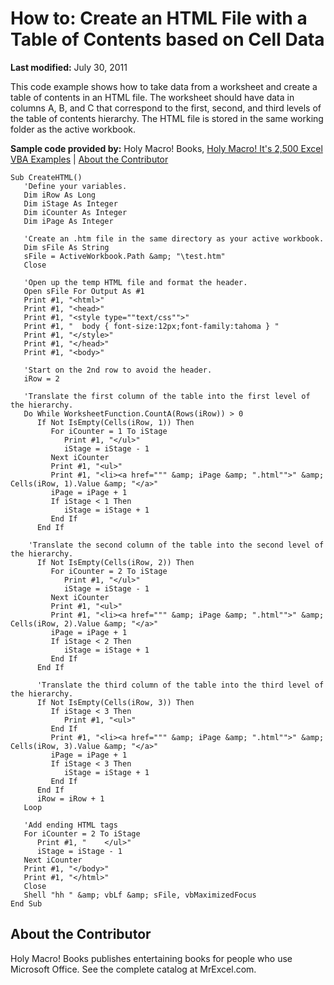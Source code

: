 
# How to: Create an HTML File with a Table of Contents based on Cell Data

 **Last modified:** July 30, 2011

This code example shows how to take data from a worksheet and create a table of contents in an HTML file. The worksheet should have data in columns A, B, and C that correspond to the first, second, and third levels of the table of contents hierarchy. The HTML file is stored in the same working folder as the active workbook.

 **Sample code provided by:** Holy Macro! Books, [Holy Macro! It's 2,500 Excel VBA Examples](http://www.mrexcel.com/store/index.php?l=product_detail&amp;p=1) | [About the Contributor](06cc875a-22dc-4d83-86e3-99fa142f2426.md#AboutContributor)




```
Sub CreateHTML()
   'Define your variables.
   Dim iRow As Long
   Dim iStage As Integer
   Dim iCounter As Integer
   Dim iPage As Integer
   
   'Create an .htm file in the same directory as your active workbook.
   Dim sFile As String
   sFile = ActiveWorkbook.Path &amp; "\test.htm"
   Close
   
   'Open up the temp HTML file and format the header.
   Open sFile For Output As #1
   Print #1, "<html>"
   Print #1, "<head>"
   Print #1, "<style type=""text/css"">"
   Print #1, "  body { font-size:12px;font-family:tahoma } "
   Print #1, "</style>"
   Print #1, "</head>"
   Print #1, "<body>"
   
   'Start on the 2nd row to avoid the header.
   iRow = 2
   
   'Translate the first column of the table into the first level of the hierarchy.
   Do While WorksheetFunction.CountA(Rows(iRow)) > 0
      If Not IsEmpty(Cells(iRow, 1)) Then
         For iCounter = 1 To iStage
            Print #1, "</ul>"
            iStage = iStage - 1
         Next iCounter
         Print #1, "<ul>"
         Print #1, "<li><a href=""" &amp; iPage &amp; ".html"">" &amp; Cells(iRow, 1).Value &amp; "</a>"
         iPage = iPage + 1
         If iStage < 1 Then
            iStage = iStage + 1
         End If
      End If
      
    'Translate the second column of the table into the second level of the hierarchy.
      If Not IsEmpty(Cells(iRow, 2)) Then
         For iCounter = 2 To iStage
            Print #1, "</ul>"
            iStage = iStage - 1
         Next iCounter
         Print #1, "<ul>"
         Print #1, "<li><a href=""" &amp; iPage &amp; ".html"">" &amp; Cells(iRow, 2).Value &amp; "</a>"
         iPage = iPage + 1
         If iStage < 2 Then
            iStage = iStage + 1
         End If
      End If
      
      'Translate the third column of the table into the third level of the hierarchy.
      If Not IsEmpty(Cells(iRow, 3)) Then
         If iStage < 3 Then
            Print #1, "<ul>"
         End If
         Print #1, "<li><a href=""" &amp; iPage &amp; ".html"">" &amp; Cells(iRow, 3).Value &amp; "</a>"
         iPage = iPage + 1
         If iStage < 3 Then
            iStage = iStage + 1
         End If
      End If
      iRow = iRow + 1
   Loop
   
   'Add ending HTML tags
   For iCounter = 2 To iStage
      Print #1, "    </ul>"
      iStage = iStage - 1
   Next iCounter
   Print #1, "</body>"
   Print #1, "</html>"
   Close
   Shell "hh " &amp; vbLf &amp; sFile, vbMaximizedFocus
End Sub
```


## About the Contributor
<a name="AboutContributor"> </a>

Holy Macro! Books publishes entertaining books for people who use Microsoft Office. See the complete catalog at MrExcel.com. 

